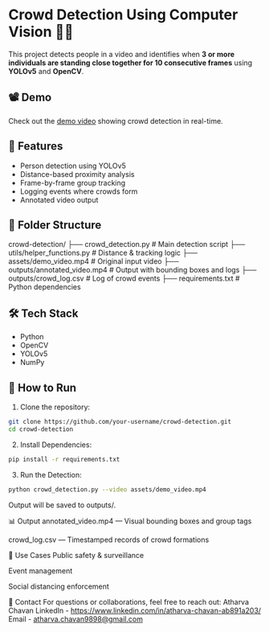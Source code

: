 # Crowd Detection Using Computer Vision 🧠🎥

This project detects people in a video and identifies when **3 or more individuals are standing close together for 10 consecutive frames** using **YOLOv5** and **OpenCV**.

## 📽️ Demo
Check out the [demo video](assets/demo_video.mp4) showing crowd detection in real-time.

## 🚀 Features
- Person detection using YOLOv5
- Distance-based proximity analysis
- Frame-by-frame group tracking
- Logging events where crowds form
- Annotated video output

## 📁 Folder Structure
crowd-detection/
├── crowd_detection.py # Main detection script
├── utils/helper_functions.py # Distance & tracking logic
├── assets/demo_video.mp4 # Original input video
├── outputs/annotated_video.mp4 # Output with bounding boxes and logs
├── outputs/crowd_log.csv # Log of crowd events
├── requirements.txt # Python dependencies


## 🛠️ Tech Stack
- Python
- OpenCV
- YOLOv5
- NumPy

## 🧪 How to Run
1. Clone the repository:
```bash
git clone https://github.com/your-username/crowd-detection.git
cd crowd-detection
```
2. Install Dependencies:
```bash
pip install -r requirements.txt
```
3. Run the Detection:
```bash
python crowd_detection.py --video assets/demo_video.mp4
```

Output will be saved to outputs/.

📊 Output
annotated_video.mp4 — Visual bounding boxes and group tags

crowd_log.csv — Timestamped records of crowd formations

📌 Use Cases
Public safety & surveillance

Event management

Social distancing enforcement

📩 Contact
For questions or collaborations, feel free to reach out:
Atharva Chavan
LinkedIn - https://www.linkedin.com/in/atharva-chavan-ab891a203/
Email - atharva.chavan9898@gmail.com

